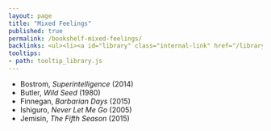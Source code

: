 ```yaml
---
layout: page
title: "Mixed Feelings"
published: true
permalink: /bookshelf-mixed-feelings/
backlinks: <ul><li><a id="library" class="internal-link" href="/library/">Library</a></li></ul>
tooltips: 
- path: tooltip_library.js
---
```


* Bostrom, *Superintelligence* (2014)
* Butler, *Wild Seed* (1980)
* Finnegan, *Barbarian Days* (2015)
* Ishiguro, *Never Let Me Go* (2005)
* Jemisin, *The Fifth Season* (2015)
